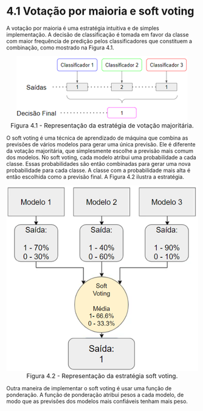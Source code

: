 <style>
    legend {
        font-size: 16px;
    }
    main {
        text-align: justify;
    }
</style>

# 4.1 Votação por maioria e soft voting

A votação por maioria é uma estratégia intuitiva e de simples implementação. A decisão de classificação é tomada em favor da classe com maior frequência de predição pelos classificadores que constituem a combinação, como mostrado na Figura 4.1.

<div align="center"> 

![figura41](images/figura41.png "figura 4.1") <legend>Figura 4.1 - Representação da estratégia de votação majoritária.</legend></div>

O soft voting é uma técnica de aprendizado de máquina que combina as previsões de vários modelos para gerar uma única previsão. Ele é diferente da votação majoritária, que simplesmente escolhe a previsão mais comum dos modelos. No soft voting, cada modelo atribui uma probabilidade a cada classe. Essas probabilidades são então combinadas para gerar uma nova probabilidade para cada classe. A classe com a probabilidade mais alta é então escolhida como a previsão final. A Figura 4.2 ilustra a estratégia.

<div align="center"> 

![figura42](images/figura42.png "figura 4.2") <legend>Figura 4.2 - Representação da estratégia soft voting.</legend></div>

Outra maneira de implementar o soft voting é usar uma função de ponderação. A função de ponderação atribui pesos a cada modelo, de modo que as previsões dos modelos mais confiáveis tenham mais peso.
